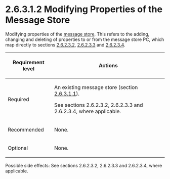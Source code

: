 <html dir="LTR" xmlns:mshelp="http://msdn.microsoft.com/mshelp" xmlns:ddue="http://ddue.schemas.microsoft.com/authoring/2003/5" xmlns:xlink="http://www.w3.org/1999/xlink" xmlns:tool="http://www.microsoft.com/tooltip">
    <head>
        <meta http-equiv="Content-Type" content="text/html; CHARSET=utf-8"></meta>
        <meta name="save" content="history"></meta>
        <title>2.6.3.1.2 Modifying Properties of the Message Store</title>
        <xml>
            <mshelp:toctitle title="2.6.3.1.2 Modifying Properties of the Message Store"></mshelp:toctitle>
            <mshelp:rltitle title="[MS-PST]: Modifying Properties of the Message Store"></mshelp:rltitle>
            <mshelp:keyword index="A" term="4b143476-3feb-45f1-8cdd-a79ff991cc17"></mshelp:keyword>
            <mshelp:attr name="DCSext.ContentType" value="open specification"></mshelp:attr>
            <mshelp:attr name="AssetID" value="4b143476-3feb-45f1-8cdd-a79ff991cc17"></mshelp:attr>
            <mshelp:attr name="TopicType" value="kbRef"></mshelp:attr>
            <mshelp:attr name="DCSext.Title" value="[MS-PST]: Modifying Properties of the Message Store" />
        </xml>
    </head>
    <body>
        <div id="header">
            <h1 class="heading">2.6.3.1.2 Modifying Properties of the Message Store</h1>
        </div>
        <div id="mainSection">
            <div id="mainBody">
                <div id="allHistory" class="saveHistory"></div>
                <div id="sectionSection0" class="section" name="collapseableSection">
                    

<p>Modifying properties of the <a href="08220cc9-69b1-4072-a2e7-2a0ff201d505.md#gt_fda94a53-448d-48d5-9991-176c530ff597">message store</a>. This refers
to the adding, changing and deleting of properties to or from the message store
PC, which map directly to sections <a href="06096284-9b6a-41ea-8bf2-6615bee0752e.md">2.6.2.3.2</a>, <a href="b0848da7-e670-499d-8f26-ac82b3e83835.md">2.6.2.3.3</a> and <a href="c30a75c2-b2d0-4745-9e5b-b883f83e12f1.md">2.6.2.3.4</a>. </p>

<table>
 <thead>
  <tr>
   <th>
   <p>Requirement level</p>
   </th>
   <th>
   <p>Actions</p>
   </th>
  </tr>
 </thead>
 <tr>
  <td>
  <p>Required</p>
  </td>
  <td>
  <p>An existing message store (section <a href="f6b54f0c-57ff-4c97-81d3-fa545dfe2d10.md">2.6.3.1.1</a>).</p>
  <p>See sections 2.6.2.3.2, 2.6.2.3.3 and 2.6.2.3.4, where
  applicable.</p>
  </td>
 </tr>
 <tr>
  <td>
  <p>Recommended</p>
  </td>
  <td>
  <p>None.</p>
  </td>
 </tr>
 <tr>
  <td>
  <p>Optional</p>
  </td>
  <td>
  <p>None.</p>
  </td>
 </tr>
</table>

<p>Possible side effects: See sections 2.6.2.3.2, 2.6.2.3.3 and
2.6.2.3.4, where applicable.</p>
                </div>
            </div>
        </div>
    </body>
</html>